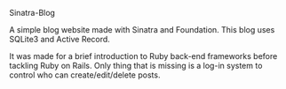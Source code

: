 Sinatra-Blog

A simple blog website made with Sinatra and Foundation. This blog uses SQLite3 and Active Record.

It was made for a brief introduction to Ruby back-end frameworks before tackling Ruby on Rails.
Only thing that is missing is a log-in system to control who can create/edit/delete posts.

